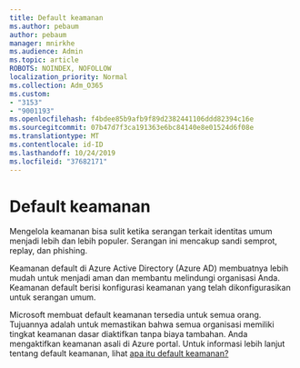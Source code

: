 ```yaml
---
title: Default keamanan
ms.author: pebaum
author: pebaum
manager: mnirkhe
ms.audience: Admin
ms.topic: article
ROBOTS: NOINDEX, NOFOLLOW
localization_priority: Normal
ms.collection: Adm_O365
ms.custom:
- "3153"
- "9001193"
ms.openlocfilehash: f4bdee85b9afb9f89d2382441106ddd82394c16e
ms.sourcegitcommit: 07b47d7f3ca191363e6bc84140e8e01524d6f08e
ms.translationtype: MT
ms.contentlocale: id-ID
ms.lasthandoff: 10/24/2019
ms.locfileid: "37682171"
---
```

# <a name="security-defaults"></a>Default keamanan

Mengelola keamanan bisa sulit ketika serangan terkait identitas umum menjadi lebih dan lebih populer. Serangan ini mencakup sandi semprot, replay, dan phishing.

Keamanan default di Azure Active Directory (Azure AD) membuatnya lebih mudah untuk menjadi aman dan membantu melindungi organisasi Anda. Keamanan default berisi konfigurasi keamanan yang telah dikonfigurasikan untuk serangan umum.

Microsoft membuat default keamanan tersedia untuk semua orang. Tujuannya adalah untuk memastikan bahwa semua organisasi memiliki tingkat keamanan dasar diaktifkan tanpa biaya tambahan. Anda mengaktifkan keamanan asali di Azure portal. Untuk informasi lebih lanjut tentang default keamanan, lihat [apa itu default keamanan?](https://docs.microsoft.com/azure/active-directory/conditional-access/concept-conditional-access-security-defaults)